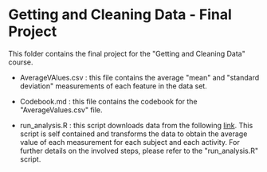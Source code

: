 # Getting and Cleaning Data - Final Project

This folder contains the final project for the "Getting and Cleaning Data" course.

* AverageVAlues.csv : this file contains the average "mean" and "standard deviation" measurements of each feature 
in the data set.

* Codebook.md : this file contains the codebook for the "AverageValues.csv" file.

* run_analysis.R : this script downloads data from  the following [link](http://archive.ics.uci.edu/ml/datasets/Human+Activity+Recognition+Using+Smartphones).
   This script is self contained and transforms the data to obtain the average value of each measurement for each subject and each activity. For further details on the involved steps, please refer to the "run_analysis.R" script.  

